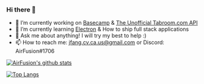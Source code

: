 ### Hi there 👋

<!--
**AirFusion45/AirFusion45** is a ✨ _special_ ✨ repository because its `README.md` (this file) appears on your GitHub profile.

Here are some ideas to get you started:

- 🔭 I’m currently working on ...
- 🌱 I’m currently learning ...
- 👯 I’m looking to collaborate on ...
- 🤔 I’m looking for help with ...
- 💬 Ask me about ...
- 📫 How to reach me: ...
- 😄 Pronouns: ...
- ⚡ Fun fact: ...
-->
- 🔭 I’m currently working on [Basecamp](https://github.com/AirFusion45/basecamp) & [The Unofficial Tabroom.com API](https://github.com/AirFusion45/tabroomAPI)
- 🌱 I’m currently learning [Electron](https://www.electronjs.org/) & How to ship full stack applications
- 💬 Ask me about anything! I will try my best to help :)
- 📫 How to reach me: jfang.cv.ca.us@gmail.com or Discord: AirFusion#1706


[![AirFusion's github stats](https://github-readme-stats.vercel.app/api?username=airfusion45&count_private=true&show_icons=true&theme=radical)](https://github.com/anuraghazra/github-readme-stats)


[![Top Langs](https://github-readme-stats.vercel.app/api/top-langs/?username=airfusion45&show_icons=true&theme=radical&layout=compact)](https://github.com/anuraghazra/github-readme-stats)
